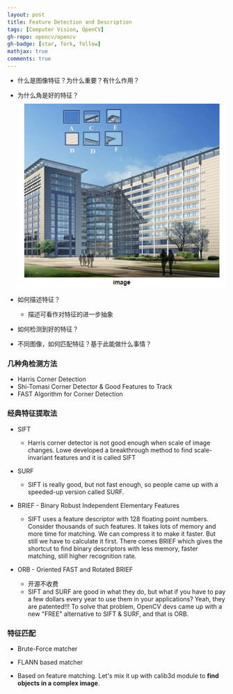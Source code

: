 ```yaml
---
layout: post
title: Feature Detection and Description
tags: [Computer Vision, OpenCV]
gh-repo: opencv/opencv
gh-badge: [star, fork, follow]
mathjax: true
comments: true
---
```


* 什么是图像特征？为什么重要？有什么作用？
* 为什么角是好的特征？
    ![](../img/post/good_feature_explanation.png)

* 如何描述特征？
    - 描述可看作对特征的进一步抽象

* 如何检测到好的特征？

* 不同图像，如何匹配特征？基于此能做什么事情？

### 几种角检测方法
* Harris Corner Detection
* Shi-Tomasi Corner Detector & Good Features to Track
* FAST Algorithm for Corner Detection

### 经典特征提取法
* SIFT
    - Harris corner detector is not good enough when scale of image changes. Lowe developed a breakthrough method to find scale-invariant features and it is called SIFT

* SURF
    - SIFT is really good, but not fast enough, so people came up with a speeded-up version called SURF.

* BRIEF - Binary Robust Independent Elementary Features
    - SIFT uses a feature descriptor with 128 floating point numbers. Consider thousands of such features. It takes lots of memory and more time for matching. We can compress it to make it faster. But still we have to calculate it first. There comes BRIEF which gives the shortcut to find binary descriptors with less memory, faster matching, still higher recognition rate.

* ORB - Oriented FAST and Rotated BRIEF
    - 开源不收费
    - SIFT and SURF are good in what they do, but what if you have to pay a few dollars every year to use them in your applications? Yeah, they are patented!!! To solve that problem, OpenCV devs came up with a new "FREE" alternative to SIFT & SURF, and that is ORB.

### 特征匹配
- Brute-Force matcher

- FLANN based matcher

- Based on feature matching. Let's mix it up with calib3d module to **find objects in a complex image**.